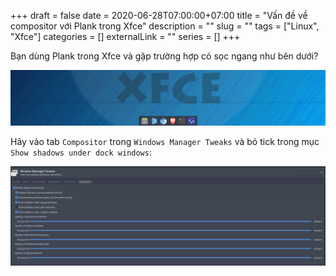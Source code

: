 +++ 
draft = false
date = 2020-06-28T07:00:00+07:00
title = "Vấn đề về compositor với Plank trong Xfce"
description = ""
slug = "" 
tags = ["Linux", "Xfce"]
categories = []
externalLink = ""
series = []
+++

Bạn dùng Plank trong Xfce và gặp trường hợp có sọc ngang như bên dưới?

![1.png](1.png)

Hãy vào tab `Compositor` trong `Windows Manager Tweaks` và bỏ tick trong mục `Show shadows under dock windows`:

![2.png](2.png)
